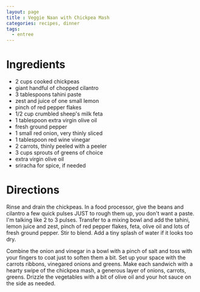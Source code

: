 ```yaml
---
layout: page
title : Veggie Naan with Chickpea Mash
categories: recipes, dinner
tags:
  - entree
---
```


# Ingredients

* 2 cups cooked chickpeas
* giant handful of chopped cilantro
* 3 tablespoons tahini paste
* zest and juice of one small lemon
* pinch of red pepper flakes
* 1/2 cup crumbled sheep's milk feta
* 1 tablespoon extra virgin olive oil
* fresh ground pepper
* 1 small red onion, very thinly sliced
* 1 tablespoon red wine vinegar
* 2 carrots, thinly peeled with a peeler
* 3 cups sprouts of greens of choice
* extra virgin olive oil
* sriracha for spice, if needed

# Directions

Rinse and drain the chickpeas. In a food processor, give the beans and cilantro a few quick pulses JUST to rough them up, you don't want a paste. I'm talking like 2 to 3 pulses. Transfer to a mixing bowl and add the tahini, lemon juice and zest, pinch of red pepper flakes, feta, olive oil and lots of fresh ground pepper. Stir to blend. Add a tiny splash of water if it looks too dry.

Combine the onion and vinegar in a bowl with a pinch of salt and toss with your fingers to coat just to soften them a bit. Set up your space with the carrots ribbons, vinegared onions and greens. Make each sandwich with a hearty swipe of the chickpea mash, a generous layer of onions, carrots, greens. Drizzle the vegetables with a bit of olive oil and your hot sauce on the side as needed.
